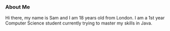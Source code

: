 ### About Me

Hi there, my name is Sam and I am 18 years old from London. I am a 1st year Computer Science student currently trying to master my skills in Java.
